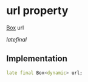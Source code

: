 


# url property







[Box](https://pub.dev/documentation/hive/2.2.3/hive/Box-class.html) url
  
_<span class="feature">late</span><span class="feature">final</span>_






## Implementation

```dart
late final Box<dynamic> url;
```







